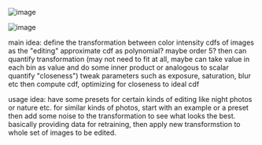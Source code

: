 ![image](https://github.com/user-attachments/assets/70683034-17da-4cb2-acfc-a16a546a428c)

![image](https://github.com/user-attachments/assets/6541fb73-f3a1-422f-ab81-ee305ef51a6f)


main idea: 
define the transformation between color intensity cdfs of images as the "editing" 
approximate cdf as polynomial? maybe order 5? then can quantify transformation
(may not need to fit at all, maybe can take value in each bin as value and do some inner product or analogous to scalar quantify "closeness")
tweak parameters such as exposure, saturation, blur etc then compute cdf, optimizing for closeness to ideal cdf

usage idea:
have some presets for certain kinds of editing like night photos or nature etc.
for similar kinds of photos, start with an example or a preset then add some noise to the transformation to see what looks the best. basically providing data for retraining, then apply new transformstion to whole set of images to be edited.
